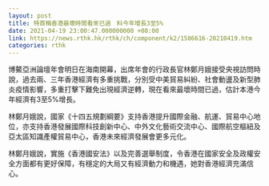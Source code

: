 ```yaml
---
layout: post
title: 特首稱香港最壞時間看來已過　料今年增長3至5%　
date: 2021-04-19 23:00:47.000000000 +08:00
link: https://news.rthk.hk/rthk/ch/component/k2/1586616-20210419.htm
categories: rthk
---
```


博鰲亞洲論壇年會明日在海南開幕，出席年會的行政長官林鄭月娥接受央視訪問時說，過去兩、三年香港經濟有多重挑戰，分別受中美貿易糾紛、社會動盪及新型肺炎疫情影響，多重打擊下難免出現經濟逆轉，現在看來最壞時間已過，估計本港今年經濟有3至5%增長。

林鄭月娥說，國家《十四五規劃綱要》支持香港提升國際金融、航運、貿易中心地位，亦支持香港發展國際科技創新中心、中外文化藝術交流中心、國際航空樞紐及亞太區知識產權貿易中心，香港未來經濟發展會更多元化。

林鄭月娥說，實施《香港國安法》以及完善選舉制度，令香港在國家安全及政權安全方面都有更好保障，有穩定的大局又有經濟動力和機遇，她對香港經濟充滿信心。
